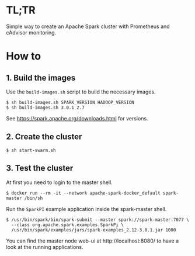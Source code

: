 # TL;TR

Simple way to create an Apache Spark cluster with Prometheus and cAdvisor monitoring.

# How to

## 1. Build the images

Use the `build-images.sh` script to build the necessary images.

```
$ sh build-images.sh SPARK_VERSION HADOOP_VERSION
$ sh build-images.sh 3.0.1 2.7
```

See https://spark.apache.org/downloads.html for versions.

## 2. Create the cluster

```
$ sh start-swarm.sh
```

## 3. Test the cluster

At first you need to login to the master shell.

```
$ docker run --rm -it --network apache-spark-docker_default spark-master /bin/sh
```

Run the `SparkPI` example application inside the spark-master shell.

```
$ /usr/bin/spark/bin/spark-submit --master spark://spark-master:7077 \
  --class org.apache.spark.examples.SparkPi \
  /usr/bin/spark/examples/jars/spark-examples_2.12-3.0.1.jar 1000
```

You can find the master node web-ui at http://localhost:8080/ to have a look at the
running applications.
